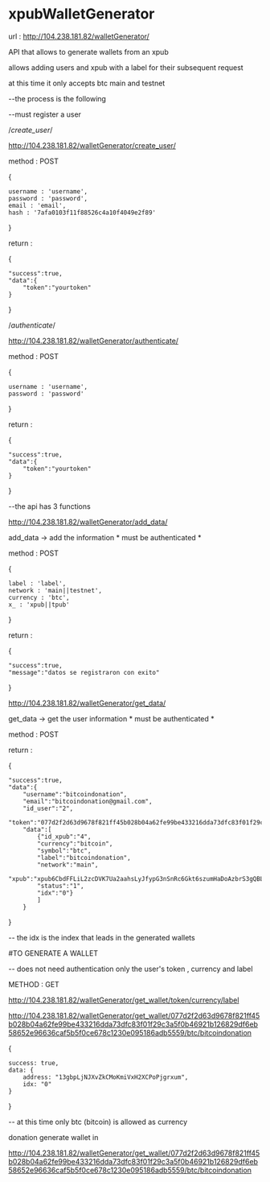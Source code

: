 # xpubWalletGenerator

url : http://104.238.181.82/walletGenerator/

API that allows to generate wallets from an xpub

allows adding users and xpub with a label for their subsequent request

at this time it only accepts btc main and testnet

--the process is the following

--must register a user

/*create_user*/


http://104.238.181.82/walletGenerator/create_user/


method : POST 

{

	username : 'username',
	password : 'password',
	email : 'email',
	hash : '7afa0103f11f88526c4a10f4049e2f89'

}


return : 

{

	"success":true,
	"data":{
		"token":"yourtoken"
	}

}

/*authenticate*/

http://104.238.181.82/walletGenerator/authenticate/

method : POST

{

	username : 'username',
	password : 'password'

}

return : 

{

	"success":true,
	"data":{
		"token":"yourtoken"
	}

}


--the api has 3 functions

http://104.238.181.82/walletGenerator/add_data/

add_data -> add the information * must be authenticated *

method : POST 

{

	label : 'label',
	network : 'main||testnet',
	currency : 'btc',
	x_ : 'xpub||tpub'

}

return : 

{

	"success":true,
	"message":"datos se registraron con exito"

}

http://104.238.181.82/walletGenerator/get_data/

get_data -> get the user information * must be authenticated *

method : POST

return : 

{

	"success":true,
	"data":{
		"username":"bitcoindonation",
		"email":"bitcoindonation@gmail.com",
		"id_user":"2",
		"token":"077d2f2d63d9678f821ff45b028b04a62fe99be433216dda73dfc83f01f29c3a5f0b46921b126829df6eb58652e96636caf5b5f0ce678c1230e095186adb5559",
		"data":[
			{"id_xpub":"4",
			"currency":"bitcoin",
			"symbol":"btc",
			"label":"bitcoindonation",
			"network":"main",
			"xpub":"xpub6CbdFFLiL2zcDVK7Ua2aahsLyJfypG3nSnRc6Gkt6szumHaDoAzbrS3gQBLwKWbp7XEpheBUdXjSwssWywezSPuksbgxomdTCpT1vsEAR3G",
			"status":"1",
			"idx":"0"}
			]
		}

}

-- the idx is the index that leads in the generated wallets



#TO GENERATE A WALLET


-- does not need authentication only the user's token , currency and label

METHOD : GET

http://104.238.181.82/walletGenerator/get_wallet/token/currency/label

http://104.238.181.82/walletGenerator/get_wallet/077d2f2d63d9678f821ff45b028b04a62fe99be433216dda73dfc83f01f29c3a5f0b46921b126829df6eb58652e96636caf5b5f0ce678c1230e095186adb5559/btc/bitcoindonation

{
	
	success: true,
	data: {
		address: "13gbpLjNJXvZkCMoKmiVxH2XCPoPjgrxum",
		idx: "0"
	}

}


-- at this time only btc (bitcoin) is allowed as currency


donation generate wallet in 

http://104.238.181.82/walletGenerator/get_wallet/077d2f2d63d9678f821ff45b028b04a62fe99be433216dda73dfc83f01f29c3a5f0b46921b126829df6eb58652e96636caf5b5f0ce678c1230e095186adb5559/btc/bitcoindonation
